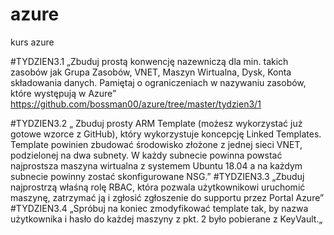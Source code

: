 # azure
kurs azure 


#TYDZIEN3.1 „Zbuduj prostą konwencję nazewniczą dla min. takich zasobów jak Grupa Zasobów, VNET, Maszyn Wirtualna, Dysk, Konta składowania danych. Pamiętaj o ograniczeniach w nazywaniu zasobów, które występują w Azure”
https://github.com/bossman00/azure/tree/master/tydzien3/1

      




#TYDZIEN3.2 „ Zbuduj prosty ARM Template (możesz wykorzystać już gotowe wzorce z GitHub), który wykorzystuje koncepcję Linked Templates. Template powinien zbudować środowisko złożone z jednej sieci VNET, podzielonej na dwa subnety. W każdy subnecie powinna powstać najprostsza maszyna wirtualna z systemem Ubuntu 18.04 a na każdym subnecie powinny zostać skonfigurowane NSG.”
#TYDZIEN3.3 „Zbuduj najprostrzą właśną rolę RBAC, która pozwala użytkownikowi uruchomić maszynę, zatrzymać ją i zgłosić zgłoszenie do supportu przez Portal Azure”
#TYDZIEN3.4 „Spróbuj na koniec zmodyfikować template tak, by nazwa użytkownika i hasło do każdej maszyny z pkt. 2 było pobierane z KeyVault.„
